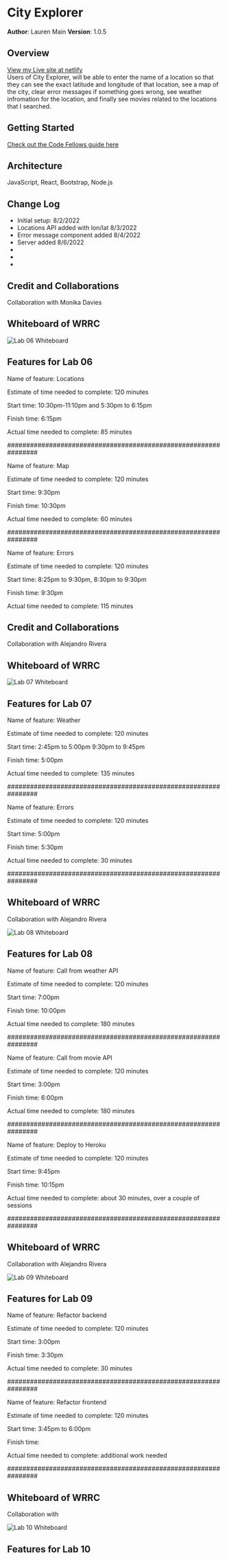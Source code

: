 # City Explorer

**Author**: Lauren Main
**Version**: 1.0.5

## Overview
[View my Live site at netlify](https://elleemcityexplorer.netlify.app/)<br>
Users of City Explorer, will be able to enter the name of a location so that they can see the exact latitude and longitude of that location, see a map of the city, clear error messages if something goes wrong, see weather infromation for the location, and finally see movies related to the locations that I searched.  

## Getting Started
[Check out the Code Fellows guide here](https://trello.com/b/SCR1ag4c/city-explorer)

## Architecture
JavaScript, React, Bootstrap, Node.js

## Change Log
<ul>
<li>Initial setup: 8/2/2022</li>
<li> Locations API added with lon/lat 8/3/2022</li>
<li> Error message component added 8/4/2022 </li>
<li> Server added 8/6/2022 </li>
<li>
<li>
<li>
</ul>


## Credit and Collaborations
Collaboration with Monika Davies

## Whiteboard of WRRC

![Lab 06 Whiteboard](public/images/lab06miro.jpg)

## Features for Lab 06

Name of feature: Locations

Estimate of time needed to complete: 120 minutes

Start time: 10:30pm-11:10pm and 5:30pm to 6:15pm 

Finish time: 6:15pm

Actual time needed to complete: 85 minutes

################################################################

Name of feature: Map

Estimate of time needed to complete: 120 minutes

Start time: 9:30pm

Finish time: 10:30pm

Actual time needed to complete: 60 minutes

################################################################

Name of feature: Errors

Estimate of time needed to complete: 120 minutes

Start time: 8:25pm to 9:30pm, 8:30pm to 9:30pm

Finish time: 9:30pm

Actual time needed to complete: 115 minutes


## Credit and Collaborations
Collaboration with Alejandro Rivera

## Whiteboard of WRRC

![Lab 07 Whiteboard](public/images/lab07miro.jpg)

## Features for Lab 07

Name of feature: Weather

Estimate of time needed to complete: 120 minutes

Start time: 2:45pm to 5:00pm 9:30pm to 9:45pm 

Finish time: 5:00pm

Actual time needed to complete: 135 minutes

################################################################

Name of feature: Errors

Estimate of time needed to complete: 120 minutes

Start time: 5:00pm

Finish time: 5:30pm 

Actual time needed to complete: 30 minutes

################################################################

## Whiteboard of WRRC
Collaboration with Alejandro Rivera

![Lab 08 Whiteboard](public/images/lab08miro.jpg)

## Features for Lab 08

Name of feature: Call from weather API

Estimate of time needed to complete: 120 minutes

Start time: 7:00pm

Finish time: 10:00pm

Actual time needed to complete: 180 minutes

################################################################

Name of feature: Call from movie API

Estimate of time needed to complete: 120 minutes

Start time: 3:00pm 

Finish time: 6:00pm

Actual time needed to complete: 180 minutes

################################################################

Name of feature: Deploy to Heroku

Estimate of time needed to complete: 120 minutes

Start time: 9:45pm

Finish time: 10:15pm

Actual time needed to complete: about 30 minutes, over a couple of sessions

################################################################

## Whiteboard of WRRC
Collaboration with Alejandro Rivera

![Lab 09 Whiteboard](public/images/lab09miro.jpg)

## Features for Lab 09

Name of feature: Refactor backend

Estimate of time needed to complete: 120 minutes

Start time: 3:00pm

Finish time: 3:30pm

Actual time needed to complete: 30 minutes

################################################################

Name of feature: Refactor frontend

Estimate of time needed to complete: 120 minutes

Start time: 3:45pm to 6:00pm

Finish time: 

Actual time needed to complete: additional work needed

################################################################

## Whiteboard of WRRC
Collaboration with

![Lab 10 Whiteboard](images/)

## Features for Lab 10
